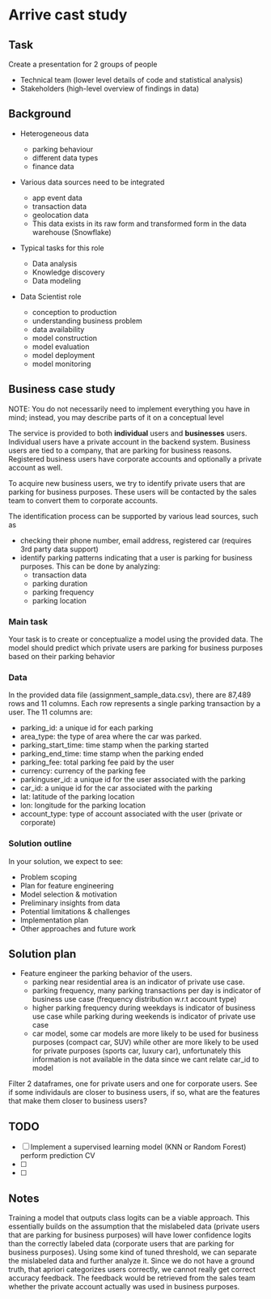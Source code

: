 # Arrive cast study


## Task

Create a presentation for 2 groups of people
- Technical team (lower level details of code and statistical analysis)
- Stakeholders (high-level overview of findings in data)

## Background

- Heterogeneous data
    * parking behaviour
    * different data types
    * finance data

- Various data sources need to be integrated
    * app event data
    * transaction data
    * geolocation data
    * This data exists in its raw form and transformed form in the data warehouse (Snowflake)
    
- Typical tasks for this role
    * Data analysis
    * Knowledge discovery
    * Data modeling
    
- Data Scientist role
    * conception to production
    * understanding business problem
    * data availability
    * model construction
    * model evaluation
    * model deployment
    * model monitoring


## Business case study

NOTE: You do not necessarily need to implement everything you have in mind; instead, you may describe parts of it on a conceptual level


The service is provided to both **individual** users and **businesses** users. Individual users have a private account in the backend system. Business users are tied to a company, that are parking for business reasons. Registered business users have corporate accounts and optionally a private account as well. 


To acquire new business users, we try to identify private users that are parking for business purposes. These users will be contacted by the sales team to convert them to corporate accounts.

The identification process can be supported by various lead sources, such as 
- checking their phone number, email address, registered car (requires 3rd party data support)
- identify parking patterns indicating that a user is parking for business purposes. This can be done by analyzing:
    * transaction data
    * parking duration
    * parking frequency
    * parking location

### Main task

Your task is to create or conceptualize a model using the provided data. The model should predict which private users are parking for business purposes based on their parking behavior

### Data

In the provided data file (assignment_sample_data.csv), there are 87,489 rows and 11 columns.
Each row represents a single parking transaction by a user. The 11 columns are:
- parking_id: a unique id for each parking
- area_type: the type of area where the car was parked.
- parking_start_time: time stamp when the parking started
- parking_end_time: time stamp when the parking ended
- parking_fee: total parking fee paid by the user
- currency: currency of the parking fee
- parkinguser_id: a unique id for the user associated with the parking
- car_id: a unique id for the car associated with the parking
- lat: latitude of the parking location
- lon: longitude for the parking location
- account_type: type of account associated with the user (private or corporate)

### Solution outline

In your solution, we expect to see:
- Problem scoping
- Plan for feature engineering
- Model selection & motivation
- Preliminary insights from data
- Potential limitations & challenges
- Implementation plan
- Other approaches and future work


## Solution plan

- Feature engineer the parking behavior of the users.
    * parking near residential area is an indicator of private use case.
    * parking frequency, many parking transactions per day is indicator of business use case (frequency distribution w.r.t account type)
    * higher parking frequency during weekdays is indicator of business use case while parking during weekends is indicator of private use case
    * car model, some car models are more likely to be used for business purposes (compact car, SUV) while other are more likely to be used for private purposes (sports car, luxury car), unfortunately this information is not available in the data since we cant relate car_id to model
    

Filter 2 dataframes, one for private users and one for corporate users. See if some individauls are closer to business users, if so, what are the features that make them closer to business users?

## TODO

- [ ] Implement a supervised learning model (KNN or Random Forest) perform prediction CV
- [ ] 
- [ ] 


## Notes
Training a model that outputs class logits can be a viable approach. This essentially builds on the assumption that the mislabeled data (private users that are parking for business purposes) will have lower confidence logits than the correctly labeled data (corporate users that are parking for business purposes). Using some kind of tuned threshold, we can separate the mislabeled data and further analyze it. Since we do not have a ground truth, that apriori categorizes users correctly, we cannot really get correct accuracy feedback. The feedback would be retrieved from the sales team whether the private account actually was used in business purposes.